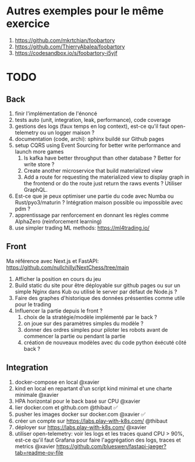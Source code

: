# Autres exemples pour le même exercice

1. https://github.com/mkrtchian/foobartory
2. https://github.com/ThierryAbalea/foobartory
3. https://codesandbox.io/s/foobartory-i5yjf

# TODO

## Back

1. finir l'implémentation de l'énoncé
2. tests auto (unit, integration, leak, performance), code coverage
3. gestions des logs (faux temps en log context), est-ce qu'il faut open-telemetry ou un logger maison ?
4. documentation (code, archi): sphinx buildé sur Github pages
5. setup CQRS using Event Sourcing for better write performance and launch more games
   1. Is kafka have better throughput than other database ? Better for write store ?
   2. Create another microservice that build materialized view
   3. Add a route for requesting the materialized view to display graph in the frontend or do the route just return the raws events ? Utiliser GraphQL.
6. Est-ce que je peux optimiser une partie du code avec Numba ou Rust/pyo3/maturin ? Intégration maison possible ou impossible avec pdm ?
7. apprentissage par renforcement en donnant les règles comme AlphaZero (reinforcement learning)
8. use simpler trading ML methods: https://ml4trading.io/


## Front

Ma référence avec Next.js et FastAPI: https://github.com/nullchilly/NextChess/tree/main

1. Afficher la position en cours du jeu
2. Build static du site pour être déployable sur github pages ou sur un simple Nginx dans Kub ou utilisé le server par défaut de Node.js ?
3. Faire des graphes d'historique des données préssenties comme utile pour le trading
4. Influencer la partie depuis le front ?
   1. choix de la stratégie/modèle implémenté par le back ?
   2. on joue sur des paramètres simples du modèle ?
   3. donner des ordres simples pour piloter les robots avant de commencer la partie ou pendant la partie
   4. création de nouveaux modèles avec du code python éxécuté côté back ?

## Integration

1. docker-compose en local @xavier
2. kind en local en repartant d'un script kind minimal et une charte minimale @xavier
3. HPA horizontal pour le back basé sur CPU @xavier
4. lier docker.com et github.com @thibaut ✅
5. pusher les images docker sur docker.com @xavier ✅
6. créer un compte sur https://labs.play-with-k8s.com/ @thibaut
7. déployer sur https://labs.play-with-k8s.com/ @xavier
8. utiliser open-telemetry: voir les logs et les traces quand CPU > 90%,
   est-ce qu'il faut Grafana pour faire l'aggrégation des logs, traces et metrics @xavier
   https://github.com/blueswen/fastapi-jaeger?tab=readme-ov-file
